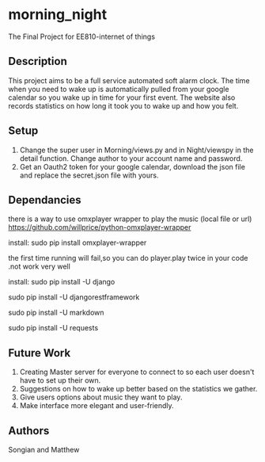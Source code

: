 # morning_night
The Final Project for EE810-internet of things

## Description
This project aims to be a full service automated soft alarm clock. 
The time when you need to wake up is automatically pulled from your google calendar so you wake up in time for your first event.
The website also records statistics on how long it took you to wake up and how you felt. 

## Setup
1. Change the super user in Morning/views.py and in Night/viewspy in the detail function. Change author to your account name and password.
2. Get an Oauth2 token for your google calendar, download the json file and replace the secret.json file with yours. 

## Dependancies
there is a way to use omxplayer wrapper to play the music (local file or url)
https://github.com/willprice/python-omxplayer-wrapper

install:
sudo pip install omxplayer-wrapper

the first time running will fail,so you can do player.play twice in your code .not work very well

install:
sudo pip install -U django

sudo pip install -U djangorestframework

sudo pip install -U markdown

sudo pip install -U requests

## Future Work
1. Creating Master server for everyone to connect to so each user doesn't have to set up their own.
2. Suggestions on how to wake up better based on the statistics we gather.
3. Give users options about music they want to play.
4. Make interface more elegant and user-friendly.


## Authors
Songian 
and Matthew
